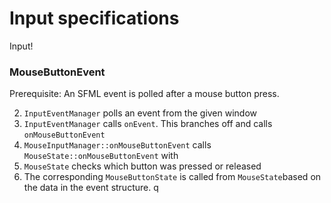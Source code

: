 # Input specifications
Input!

### MouseButtonEvent
Prerequisite: An SFML event is polled after a mouse button press.

2. `InputEventManager` polls an event from the given window
3. `InputEventManager` calls `onEvent`. This branches off and calls `onMouseButtonEvent`
4. `MouseInputManager::onMouseButtonEvent` calls `MouseState::onMouseButtonEvent` with
5. `MouseState` checks which button was pressed or released
6. The corresponding `MouseButtonState` is called from `MouseState`based on the data in the event structure. q

```

```